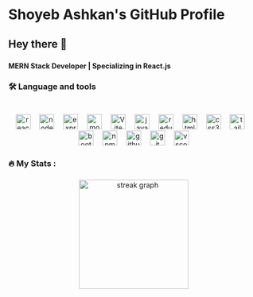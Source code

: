 # Shoyeb Ashkan's GitHub Profile
<h2 align="left">Hey there 👋</h2>

###

<h4 align="left">MERN Stack Developer | Specializing in React.js</h4>

###

<h3 align="left">🛠 Language and tools</h3>

###
<br clear="both">

<div align="center">
  <img src="https://cdn.jsdelivr.net/gh/devicons/devicon/icons/react/react-original.svg" height="30" alt="react logo"  />
  <img width="10" />
  <img src="https://cdn.jsdelivr.net/gh/devicons/devicon@latest/icons/nodejs/nodejs-plain-wordmark.svg" height="30" alt="nodeJs logo"/>          
  <img width="10" />
  <img src="https://cdn.jsdelivr.net/gh/devicons/devicon@latest/icons/express/express-original.svg"  alt="express Logo" height="30"/>
     
  <img width="10" />
  <img src="https://cdn.jsdelivr.net/gh/devicons/devicon@latest/icons/mongodb/mongodb-plain-wordmark.svg" height="30" alt="mongodb logo"/>
<!--   <img width="10" />
  <img src="https://cdn.jsdelivr.net/gh/devicons/devicon/icons/nextjs/nextjs-original.svg" height="30" alt="nextjs logo"  /> -->
  <img width="10" />
  <img src="https://cdn.jsdelivr.net/gh/vitejs/vite@main/docs/public/logo.svg" height="30" alt="Vite logo"  />
  <img width="10" />
  <img src="https://cdn.jsdelivr.net/gh/devicons/devicon/icons/javascript/javascript-original.svg" height="30" alt="javascript logo"  />
  <img width="10" />
  <img src="https://cdn.jsdelivr.net/gh/devicons/devicon/icons/redux/redux-original.svg" height="30" alt="redux logo"  />
  <img width="10" />
  <img src="https://cdn.jsdelivr.net/gh/devicons/devicon/icons/html5/html5-original.svg" height="30" alt="html5 logo"  />
  <img width="10" />
  <img src="https://cdn.jsdelivr.net/gh/devicons/devicon/icons/css3/css3-original.svg" height="30" alt="css3 logo"  />
  <img width="10" />
  <img src="https://cdn.jsdelivr.net/gh/devicons/devicon/icons/tailwindcss/tailwindcss-original.svg" height="30" alt="tailwindcss logo"  />
  <img width="10" />
  <img src="https://cdn.jsdelivr.net/gh/devicons/devicon/icons/bootstrap/bootstrap-original.svg" height="30" alt="bootstrap logo"  />
  <img width="10" />
  <img src="https://cdn.jsdelivr.net/gh/devicons/devicon/icons/npm/npm-original-wordmark.svg" height="30" alt="npm logo"  />
  <img width="10" />
  <img src="https://cdn.jsdelivr.net/gh/github/docs@main/assets/images/site/favicon.svg" height="30" alt="github logo"  />
  <img width="10" />
  <img src="https://cdn.jsdelivr.net/gh/devicons/devicon/icons/git/git-original.svg" height="30" alt="git logo"  />
  <img width="10" />
  <img src="https://cdn.jsdelivr.net/gh/devicons/devicon/icons/vscode/vscode-original.svg" height="30" alt="vscode logo"  />
</div>

###

<h3 align="left">🔥   My Stats :</h3>

###

<div align="center">
  <img src="https://streak-stats.demolab.com?user=shoyeb-ashkan&locale=en&mode=daily&theme=dark&hide_border=false&border_radius=5&order=3" height="220" alt="streak graph"  />
</div>

